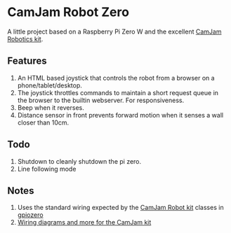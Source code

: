 # CamJam Robot Zero

A little project based on a Raspberry Pi Zero W and the excellent [CamJam Robotics kit](https://camjam.me/?page_id=1035).

## Features
1. An HTML based joystick that controls the robot from a browser on a phone/tablet/desktop.
2. The joystick throttles commands to maintain a short request queue in the browser to the builtin webserver. For responsiveness.
3. Beep when it reverses.
4. Distance sensor in front prevents forward motion when it senses a wall closer than 10cm.

## Todo
1. Shutdown to cleanly shutdown the pi zero.
2. Line following mode

## Notes

1. Uses the standard wiring expected by the [CamJam Robot kit](https://gpiozero.readthedocs.io/en/stable/api_boards.html#camjamkitrobot) classes in [gpiozero](https://gpiozero.readthedocs.io/en/stable/index.html)
2. [Wiring diagrams and more for the CamJam kit](https://github.com/CamJam-EduKit/EduKit3/tree/master/CamJam%20Edukit%203%20-%20GPIO%20Zero)

